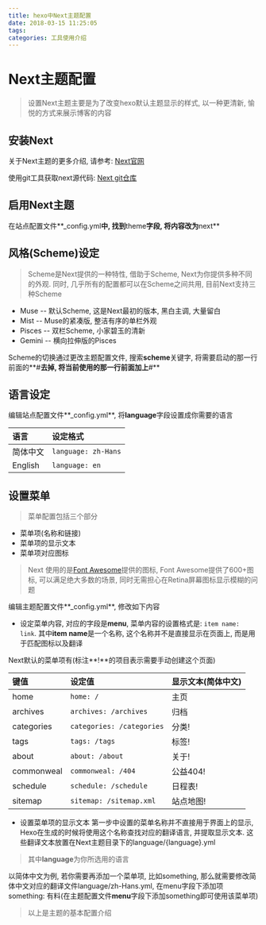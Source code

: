 ```yaml
---
title: hexo中Next主题配置
date: 2018-03-15 11:25:05
tags:
categories: 工具使用介绍
---
```

# Next主题配置
> 设置Next主题主要是为了改变hexo默认主题显示的样式, 以一种更清新, 愉悦的方式来展示博客的内容

## 安装Next
关于Next主题的更多介绍, 请参考: [Next官网](http://theme-next.iissnan.com/)

使用git工具获取next源代码: [Next git仓库](https://github.com/iissnan/hexo-theme-next)

## 启用Next主题
在站点配置文件**_config.yml**中, 找到**theme**字段, 将内容改为**next**

## 风格(Scheme)设定
> Scheme是Next提供的一种特性, 借助于Scheme, Next为你提供多种不同的外观. 同时, 几乎所有的配置都可以在Scheme之间共用, 目前Next支持三种Scheme 
* Muse -- 默认Scheme, 这是Next最初的版本, 黑白主调, 大量留白
* Mist -- Muse的紧凑版, 整洁有序的单栏外观
* Pisces -- 双栏Scheme, 小家碧玉的清新
* Gemini -- 横向拉伸版的Pisces

Scheme的切换通过更改主题配置文件, 搜索**scheme**关键字, 将需要启动的那一行前面的**#**去掉, 将当前使用的那一行前面加上**#**

## 语言设定
编辑站点配置文件**_config.yml**, 将**language**字段设置成你需要的语言

|语言|设定格式|
|:----|:----|
|简体中文|`language: zh-Hans`|
|English|`language: en`|


## 设置菜单
> 菜单配置包括三个部分
* 菜单项(名称和链接)
* 菜单项的显示文本
* 菜单项对应图标

> Next 使用的是[Font Awesome](https://fontawesome.com/)提供的图标, Font Awesome提供了600+图标, 可以满足绝大多数的场景, 同时无需担心在Retina屏幕图标显示模糊的问题

编辑主题配置文件**_config.yml**, 修改如下内容
* 设定菜单内容, 对应的字段是**menu**, 菜单内容的设置格式是: `item name: link`. 其中**item name**是一个名称, 这个名称并不是直接显示在页面上, 而是用于匹配图标以及翻译

Next默认的菜单项有(标注**!**的项目表示需要手动创建这个页面)

|键值|设定值|显示文本(**简体中文**)|
|:-|:-|:-|
|home|`home: /`|主页|
|archives|`archives: /archives`|归档|
|categories|`categories: /categories`|分类!|
|tags|`tags: /tags`|标签!|
|about|`about: /about`|关于!|
|commonweal|`commonweal: /404`|公益404!|
|schedule|`schedule: /schedule`|日程表!|
|sitemap|`sitemap: /sitemap.xml`|站点地图!|

* 设置菜单项的显示文本
第一步中设置的菜单名称并不直接用于界面上的显示, Hexo在生成的时候将使用这个名称查找对应的翻译语言, 并提取显示文本. 这些翻译文本放置在Next主题目录下的language/{language}.yml
> 其中**language**为你所选用的语言

以简体中文为例, 若你需要再添加一个菜单项, 比如something, 那么就需要修改简体中文对应的翻译文件language/zh-Hans.yml, 在menu字段下添加项something: 有料(在主题配置文件**menu**字段下添加something即可使用该菜单项)

> 以上是主题的基本配置介绍

